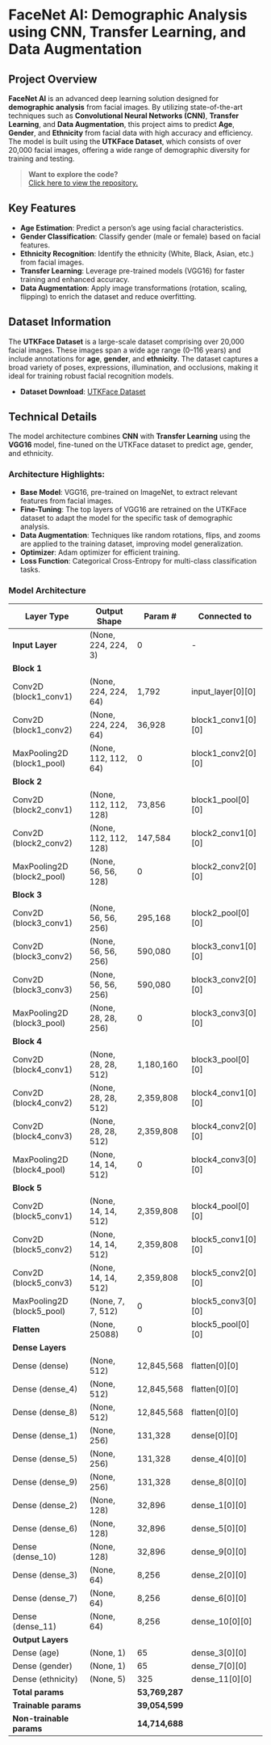 # **FaceNet AI: Demographic Analysis using CNN, Transfer Learning, and Data Augmentation**

## **Project Overview**

**FaceNet AI** is an advanced deep learning solution designed for **demographic analysis** from facial images. By utilizing state-of-the-art techniques such as **Convolutional Neural Networks (CNN)**, **Transfer Learning**, and **Data Augmentation**, this project aims to predict **Age**, **Gender**, and **Ethnicity** from facial data with high accuracy and efficiency. The model is built using the **UTKFace Dataset**, which consists of over 20,000 facial images, offering a wide range of demographic diversity for training and testing.

> **Want to explore the code?**  
> [Click here to view the repository.](https://github.com/SPritamDas/Portfolio-Projects/tree/main/FaceNet%20AI/Code%20Files)

## **Key Features**
- **Age Estimation**: Predict a person’s age using facial characteristics.
- **Gender Classification**: Classify gender (male or female) based on facial features.
- **Ethnicity Recognition**: Identify the ethnicity (White, Black, Asian, etc.) from facial images.
- **Transfer Learning**: Leverage pre-trained models (VGG16) for faster training and enhanced accuracy.
- **Data Augmentation**: Apply image transformations (rotation, scaling, flipping) to enrich the dataset and reduce overfitting.

## **Dataset Information**

The **UTKFace Dataset** is a large-scale dataset comprising over 20,000 facial images. These images span a wide age range (0–116 years) and include annotations for **age**, **gender**, and **ethnicity**. The dataset captures a broad variety of poses, expressions, illumination, and occlusions, making it ideal for training robust facial recognition models.

- **Dataset Download**: [UTKFace Dataset](https://susanqq.github.io/UTKFace/)

## **Technical Details**

The model architecture combines **CNN** with **Transfer Learning** using the **VGG16** model, fine-tuned on the UTKFace dataset to predict age, gender, and ethnicity.

### **Architecture Highlights**:
- **Base Model**: VGG16, pre-trained on ImageNet, to extract relevant features from facial images.
- **Fine-Tuning**: The top layers of VGG16 are retrained on the UTKFace dataset to adapt the model for the specific task of demographic analysis.
- **Data Augmentation**: Techniques like random rotations, flips, and zooms are applied to the training dataset, improving model generalization.
- **Optimizer**: Adam optimizer for efficient training.
- **Loss Function**: Categorical Cross-Entropy for multi-class classification tasks.

### Model Architecture

| Layer Type            | Output Shape           | Param #       | Connected to               |
|-----------------------|------------------------|---------------|----------------------------|
| **Input Layer**        | (None, 224, 224, 3)     | 0             | -                          |
| **Block 1**            |                        |               |                            |
| Conv2D (block1_conv1)  | (None, 224, 224, 64)    | 1,792         | input_layer[0][0]          |
| Conv2D (block1_conv2)  | (None, 224, 224, 64)    | 36,928        | block1_conv1[0][0]         |
| MaxPooling2D (block1_pool) | (None, 112, 112, 64) | 0             | block1_conv2[0][0]         |
| **Block 2**            |                        |               |                            |
| Conv2D (block2_conv1)  | (None, 112, 112, 128)   | 73,856        | block1_pool[0][0]          |
| Conv2D (block2_conv2)  | (None, 112, 112, 128)   | 147,584       | block2_conv1[0][0]         |
| MaxPooling2D (block2_pool) | (None, 56, 56, 128)  | 0             | block2_conv2[0][0]         |
| **Block 3**            |                        |               |                            |
| Conv2D (block3_conv1)  | (None, 56, 56, 256)     | 295,168       | block2_pool[0][0]          |
| Conv2D (block3_conv2)  | (None, 56, 56, 256)     | 590,080       | block3_conv1[0][0]         |
| Conv2D (block3_conv3)  | (None, 56, 56, 256)     | 590,080       | block3_conv2[0][0]         |
| MaxPooling2D (block3_pool) | (None, 28, 28, 256)  | 0             | block3_conv3[0][0]         |
| **Block 4**            |                        |               |                            |
| Conv2D (block4_conv1)  | (None, 28, 28, 512)     | 1,180,160     | block3_pool[0][0]          |
| Conv2D (block4_conv2)  | (None, 28, 28, 512)     | 2,359,808     | block4_conv1[0][0]         |
| Conv2D (block4_conv3)  | (None, 28, 28, 512)     | 2,359,808     | block4_conv2[0][0]         |
| MaxPooling2D (block4_pool) | (None, 14, 14, 512)  | 0             | block4_conv3[0][0]         |
| **Block 5**            |                        |               |                            |
| Conv2D (block5_conv1)  | (None, 14, 14, 512)     | 2,359,808     | block4_pool[0][0]          |
| Conv2D (block5_conv2)  | (None, 14, 14, 512)     | 2,359,808     | block5_conv1[0][0]         |
| Conv2D (block5_conv3)  | (None, 14, 14, 512)     | 2,359,808     | block5_conv2[0][0]         |
| MaxPooling2D (block5_pool) | (None, 7, 7, 512)    | 0             | block5_conv3[0][0]         |
| **Flatten**            | (None, 25088)          | 0             | block5_pool[0][0]          |
| **Dense Layers**       |                        |               |                            |
| Dense (dense)          | (None, 512)            | 12,845,568    | flatten[0][0]              |
| Dense (dense_4)        | (None, 512)            | 12,845,568    | flatten[0][0]              |
| Dense (dense_8)        | (None, 512)            | 12,845,568    | flatten[0][0]              |
| Dense (dense_1)        | (None, 256)            | 131,328       | dense[0][0]                |
| Dense (dense_5)        | (None, 256)            | 131,328       | dense_4[0][0]              |
| Dense (dense_9)        | (None, 256)            | 131,328       | dense_8[0][0]              |
| Dense (dense_2)        | (None, 128)            | 32,896        | dense_1[0][0]              |
| Dense (dense_6)        | (None, 128)            | 32,896        | dense_5[0][0]              |
| Dense (dense_10)       | (None, 128)            | 32,896        | dense_9[0][0]              |
| Dense (dense_3)        | (None, 64)             | 8,256         | dense_2[0][0]              |
| Dense (dense_7)        | (None, 64)             | 8,256         | dense_6[0][0]              |
| Dense (dense_11)       | (None, 64)             | 8,256         | dense_10[0][0]             |
| **Output Layers**      |                        |               |                            |
| Dense (age)            | (None, 1)             | 65            | dense_3[0][0]              |
| Dense (gender)         | (None, 1)             | 65            | dense_7[0][0]              |
| Dense (ethnicity)      | (None, 5)             | 325           | dense_11[0][0]             |
| **Total params**       |                        | **53,769,287**|                            |
| **Trainable params**   |                        | **39,054,599**|                            |
| **Non-trainable params**|                       | **14,714,688**|                            |
